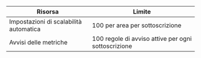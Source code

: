 
| Risorsa | Limite |
| --- | --- |
| Impostazioni di scalabilità automatica |100 per area per sottoscrizione |
| Avvisi delle metriche |100 regole di avviso attive per ogni sottoscrizione |
